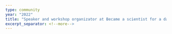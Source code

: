 ```yaml
---
type: community
year: "2022"
title: "Speaker and workshop organizator at Became a scientist for a day within the International Day of Women in Science"
excerpt_separator: <!--more-->
---
```

<!--more-->

